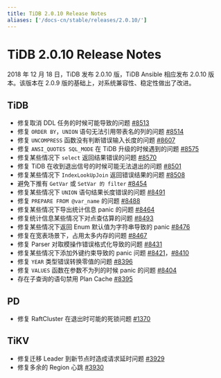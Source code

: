 ```yaml
---
title: TiDB 2.0.10 Release Notes
aliases: ['/docs-cn/stable/releases/2.0.10/']
---
```


# TiDB 2.0.10 Release Notes

2018 年 12 月 18 日，TiDB 发布 2.0.10 版，TiDB Ansible 相应发布 2.0.10 版本。该版本在 2.0.9 版的基础上，对系统兼容性、稳定性做出了改进。

## TiDB

- 修复取消 DDL 任务的时候可能导致的问题 [#8513](https://github.com/pingcap/tidb/pull/8513)
- 修复 `ORDER BY`，`UNION` 语句无法引用带表名的列的问题 [#8514](https://github.com/pingcap/tidb/pull/8514)
- 修复 `UNCOMPRESS` 函数没有判断错误输入长度的问题 [#8607](https://github.com/pingcap/tidb/pull/8607)
- 修复 `ANSI_QUOTES SQL_MODE` 在 TiDB 升级的时候遇到的问题 [#8575](https://github.com/pingcap/tidb/pull/8575)
- 修复某些情况下 `select` 返回结果错误的问题 [#8570](https://github.com/pingcap/tidb/pull/8570)
- 修复 TiDB 在收到退出信号的时候可能无法退出的问题 [#8501](https://github.com/pingcap/tidb/pull/8501)
- 修复某些情况下 `IndexLookUpJoin` 返回错误结果的问题 [#8508](https://github.com/pingcap/tidb/pull/8508)
- 避免下推有 `GetVar` 或 `SetVar 的 filter` [#8454](https://github.com/pingcap/tidb/pull/8454)
- 修复某些情况下 `UNION` 语句结果长度错误的问题 [#8491](https://github.com/pingcap/tidb/pull/8491)
- 修复 `PREPARE FROM @var_name` 的问题 [#8488](https://github.com/pingcap/tidb/pull/8488)
- 修复某些情况下导出统计信息 panic 的问题 [#8464](https://github.com/pingcap/tidb/pull/8464)
- 修复统计信息某些情况下对点查估算的问题 [#8493](https://github.com/pingcap/tidb/pull/8493)
- 修复某些情况下返回 Enum 默认值为字符串导致的 panic [#8476](https://github.com/pingcap/tidb/pull/8476)
- 修复在宽表场景下，占用太多内存的问题 [#8467](https://github.com/pingcap/tidb/pull/8467)
- 修复 Parser 对取模操作错误格式化导致的问题 [#8431](https://github.com/pingcap/tidb/pull/8431)
- 修复某些情况下添加外键约束导致的 panic 问题 [#8421](https://github.com/pingcap/tidb/pull/8421)，[#8410](https://github.com/pingcap/tidb/pull/8410)
- 修复 `YEAR` 类型错误转换零值的问题 [#8396](https://github.com/pingcap/tidb/pull/8396)
- 修复 `VALUES` 函数在参数不为列的时候 panic 的问题 [#8404](https://github.com/pingcap/tidb/pull/8404)
- 存在子查询的语句禁用 Plan Cache [#8395](https://github.com/pingcap/tidb/pull/8395)

## PD

- 修复 RaftCluster 在退出时可能的死锁问题 [#1370](https://github.com/pingcap/pd/pull/1370)

## TiKV

- 修复迁移 Leader 到新节点时造成请求延时问题 [#3929](https://github.com/tikv/tikv/pull/3929)
- 修复多余的 Region 心跳 [#3930](https://github.com/tikv/tikv/pull/3930)
